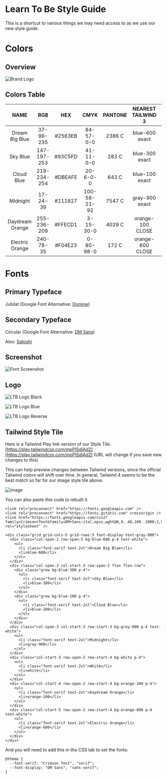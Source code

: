 # Learn To Be Style Guide

This is a shortcut to various things we may need access to as we use our new style guide.

# Colors #

## Overview

![Brand Logo](/assets/color_pallette.png)

## Colors Table

**NAME**|**RGB**|**HEX**|**CMYK**|**PANTONE**|**NEAREST TAILWIND 3**|**Current Hex > OKLCH**|**Tailwind 4 OKLCH**
:-----:|:-----:|:-----:|:-----:|:-----:|:-----:|:-----:|:-----:
Dream Big Blue| 37-99-235| #2563EB|84-57-0-0| 2386 C | blue-600 exact | oklch(54.61% 0.2152 262.88)| oklch(0.546 0.245 262.881)
Sky Blue| 147-197-253| #93C5FD| 41-11-0-0| 283 C | blue-300 exact | oklch(80.91% 0.0956 251.81)| oklch(0.882 0.059 254.128)
Cloud Blue| 219-234-254| #DBEAFE| 20-6-0-0| 643 C | blue-100 exact | oklch(93.19% 0.0316 255.59)| oklch(0.97 0.014 254.604)
Midnight| 17-24-39| #111827| 100-58-21-92| 7547 C | gray-900 exact | oklch(21.01% 0.0318 264.66)| oklch(0.21 0.034 264.665)
Daydream Orange| 255-236-209| #FFECD1| 3-15-30-0| 4029 C | orange-100 CLOSE | oklch(95.13% 0.041 76.75)| oklch(0.646 0.222 41.116)
Electric Orange| 240-78-35| #F04E23| 0-80-98-0| 172 C | orange-600 CLOSE | oklch(64.53% 0.2054 35.1)| oklch(0.954 0.038 75.164)

# Fonts 

## Primary Typeface

Jubilat (Google Font Alternative: [Domine](https://fonts.google.com/specimen/Domine))

## Secondary Typeface

Circular (Google Font Alternative: [DM Sans](https://fonts.google.com/specimen/DM+Sans))

Also: [Satoshi](https://www.fontshare.com/fonts/satoshi)

## Screenshot 

![Font Screenshot](/assets/font.png)

## Logo

![LTB Logo Black](/assets/ltb_logo_black_large.png)

![LTB Logo Blue](/assets/ltb_logo_blue_large.png)

![LTB Logo Reverse](/assets/ltb_logo_reverse_large.png)

## Tailwind Style Tile
Here is a Tailwind Play link version of our Style Tile: [https://play.tailwindcss.com/mpPISdjAd2](https://play.tailwindcss.com/mpPISdjAd2) (URL will change if you save new changes to this)

This can help preview changes between Tailwind versions, since the official Tailwind colors will shift over time. In general, Tailwind 4 seems to be the best match so far for our image style tile above.

![image](https://github.com/user-attachments/assets/424754cd-839d-493c-ae6f-ccbf32ac95b9)


You can also paste this code to rebuilt it. 
```
<link rel="preconnect" href="https://fonts.googleapis.com" />
<link rel="preconnect" href="https://fonts.gstatic.com" crossorigin />
<link href="https://fonts.googleapis.com/css2?family=Crimson+Text&family=DM+Sans:ital,opsz,wght@0,9..40,100..1000;1,9..40,100..1000&display=swap" rel="stylesheet" />

<div class="grid grid-cols-5 grid-rows-5 font-display text-gray-900">
  <div class="col-span-2 row-span-5 bg-blue-600 p-4 text-white">
    <ul>
      <li class="font-serif text-2xl">Dream Big Blue</li>
      <li>blue-600</li>
    </ul>
  </div>
  <div class="col-span-3 col-start-3 row-span-2 flex flex-row">
    <div class="grow bg-blue-300 p-4">
      <ul>
        <li class="font-serif text-2xl">Sky Blue</li>
        <li>blue-300</li>
      </ul>
    </div>
    <div class="grow bg-blue-100 p-4">
      <ul>
        <li class="font-serif text-2xl">Cloud Blue</li>
        <li>blue-100</li>
      </ul>
    </div>
  </div>
  <div class="col-span-3 col-start-3 row-start-3 bg-gray-900 p-4 text-white">
    <ul>
      <li class="font-serif text-2xl">Midnight</li>
      <li>gray-900</li>
    </ul>
  </div>
  <div class="col-start-3 row-span-2 row-start-4 bg-white p-4">
    <ul>
      <li class="font-serif text-2xl">White</li>
      <li>white</li>
    </ul>
  </div>
  <div class="col-start-4 row-span-2 row-start-4 bg-orange-100 p-4">
    <ul>
      <li class="font-serif text-2xl">Daydream Orange</li>
      <li>orange-100</li>
    </ul>
  </div>
  <div class="col-start-5 row-span-2 row-start-4 bg-orange-600 p-4 text-white">
    <ul>
      <li class="font-serif text-2xl">Electric Orange</li>
      <li>orange-600</li>
    </ul>
  </div>
</div>
```

And you will need to add this in the CSS tab to set the fonts:

```
@theme {
  --font-serif: "Crimson Text", "serif";
  --font-display: "DM Sans", "sans-serif";
}
```
